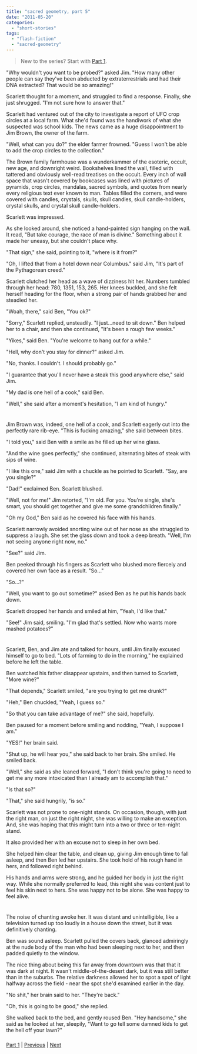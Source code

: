 ```yaml
---
title: "sacred geometry, part 5"
date: "2011-05-20"
categories: 
  - "short-stories"
tags: 
  - "flash-fiction"
  - "sacred-geometry"
---
```


> New to the series? Start with [Part 1](/2011/03/tesseract.html).

  
"Why wouldn't you want to be probed?" asked Jim. "How many other people can say they've been abducted by extraterrestrials and had their DNA extracted? That would be so amazing!"

Scarlett thought for a moment, and struggled to find a response. Finally, she just shrugged. "I'm not sure how to answer that."

Scarlett had ventured out of the city to investigate a report of UFO crop circles at a local farm. What she'd found was the handiwork of what she suspected was school kids. The news came as a huge disappointment to Jim Brown, the owner of the farm.

"Well, what can you do?" the elder farmer frowned. "Guess I won't be able to add the crop circles to the collection."

The Brown family farmhouse was a wunderkammer of the esoteric, occult, new age, and downright weird. Bookshelves lined the wall, filled with tattered and obviously well-read treatises on the occult. Every inch of wall space that wasn't covered by bookcases was lined with pictures of pyramids, crop circles, mandalas, sacred symbols, and quotes from nearly every religious text ever known to man. Tables filled the corners, and were covered with candles, crystals, skulls, skull candles, skull candle-holders, crystal skulls, and crystal skull candle-holders.

Scarlett was impressed.

As she looked around, she noticed a hand-painted sign hanging on the wall. It read, "But take courage, the race of man is divine." Something about it made her uneasy, but she couldn't place why.

"That sign," she said, pointing to it, "where is it from?"

"Oh, I lifted that from a hotel down near Columbus." said Jim, "It's part of the Pythagorean creed."

Scarlett clutched her head as a wave of dizziness hit her. Numbers tumbled through her head: 780, 1351, 153, 265. Her knees buckled, and she felt herself heading for the floor, when a strong pair of hands grabbed her and steadied her.

"Woah, there," said Ben, "You ok?"

"Sorry," Scarlett replied, unsteadily. "I just...need to sit down." Ben helped her to a chair, and then she continued, "It's been a rough few weeks."

"Yikes," said Ben. "You're welcome to hang out for a while."

"Hell, why don't you stay for dinner?" asked Jim.

"No, thanks. I couldn't. I should probably go."

"I guarantee that you'll never have a steak this good anywhere else," said Jim.

"My dad is one hell of a cook," said Ben.

"Well," she said after a moment's hesitation, "I am kind of hungry."

#

Jim Brown was, indeed, one hell of a cook, and Scarlett eagerly cut into the perfectly rare rib-eye. "This is fucking amazing," she said between bites.

"I told you," said Ben with a smile as he filled up her wine glass.

"And the wine goes perfectly," she continued, alternating bites of steak with sips of wine.

"I like this one," said Jim with a chuckle as he pointed to Scarlett. "Say, are you single?"

"Dad!" exclaimed Ben. Scarlett blushed.

"Well, not for me!" Jim retorted, "I'm old. For you. You're single, she's smart, you should get together and give me some grandchildren finally."

"Oh my God," Ben said as he covered his face with his hands.

Scarlett narrowly avoided snorting wine out of her nose as she struggled to suppress a laugh. She set the glass down and took a deep breath. "Well, I'm not seeing anyone right now, no."

"See?" said Jim.

Ben peeked through his fingers as Scarlett who blushed more fiercely and covered her own face as a result. "So..."

"So...?"

"Well, you want to go out sometime?" asked Ben as he put his hands back down.

Scarlett dropped her hands and smiled at him, "Yeah, I'd like that."

"See!" Jim said, smiling. "I'm glad that's settled. Now who wants more mashed potatoes?"

#

Scarlett, Ben, and Jim ate and talked for hours, until Jim finally excused himself to go to bed. "Lots of farming to do in the morning," he explained before he left the table.

Ben watched his father disappear upstairs, and then turned to Scarlett, "More wine?"

"That depends," Scarlett smiled, "are you trying to get me drunk?"

"Heh," Ben chuckled, "Yeah, I guess so."

"So that you can take advantage of me?" she said, hopefully.

Ben paused for a moment before smiling and nodding, "Yeah, I suppose I am."

"YES!" her brain said.

"Shut up, he will hear you," she said back to her brain. She smiled. He smiled back.

"Well," she said as she leaned forward, "I don't think you're going to need to get me any more intoxicated than I already am to accomplish that."

"Is that so?"

"That," she said hungrily, "is so."

Scarlett was not prone to one-night stands. On occasion, though, with just the right man, on just the right night, she was willing to make an exception. And, she was hoping that this might turn into a two or three or ten-night stand.

It also provided her with an excuse not to sleep in her own bed.

She helped him clear the table, and clean up, giving Jim enough time to fall asleep, and then Ben led her upstairs. She took hold of his rough hand in hers, and followed right behind.

His hands and arms were strong, and he guided her body in just the right way. While she normally preferred to lead, this night she was content just to feel his skin next to hers. She was happy not to be alone. She was happy to feel alive.

#

The noise of chanting awoke her. It was distant and unintelligible, like a television turned up too loudly in a house down the street, but it was definitively chanting.

Ben was sound asleep. Scarlett pulled the covers back, glanced admiringly at the nude body of the man who had been sleeping next to her, and then padded quietly to the window.

The nice thing about being this far away from downtown was that that it was dark at night. It wasn't middle-of-the-desert dark, but it was still better than in the suburbs. The relative darkness allowed her to spot a spot of light halfway across the field - near the spot she'd examined earlier in the day.

"No shit," her brain said to her. "They're back."

"Oh, this is going to be good," she replied.

She walked back to the bed, and gently roused Ben. "Hey handsome," she said as he looked at her, sleepily, "Want to go tell some damned kids to get the hell off your lawn?"

###

[Part 1](/blog/2011/3/4/sacred-geometry-part-1-tesseract.html/) | [Previous](/blog/2011/4/1/sacred-geometry-part-4-vesica-piscis.html/) | [Next](/blog/2011/9/30/sacred-geometry-part-6.html/)
